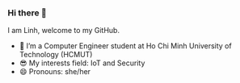 ### Hi there 👋

I am Linh, welcome to my GitHub.

- 🌱 I’m a Computer Engineer student at Ho Chi Minh University of Technology (HCMUT)
- :sunglasses: My interests field: IoT and Security
- 😄 Pronouns: she/her
